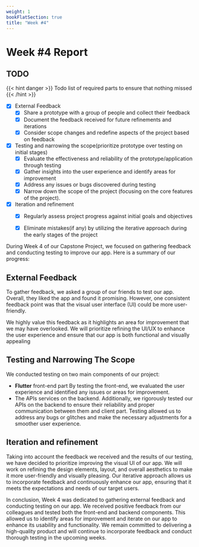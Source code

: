 ```yaml
---
weight: 1
bookFlatSection: true
title: "Week #4"
---
```


# Week #4 Report

## TODO

{{< hint danger >}}
Todo list of required parts to ensure that nothing missed
{{< /hint >}}

- [x] External Feedback
  - [x] Share a prototype with a group of people and collect their feedback
  - [x] Document the feedback received for future refinements and iterations
  - [x] Consider scope changes and redefine aspects of the project based on
        feedback
- [x] Testing and narrowing the scope(prioritize prototype over testing on initial stages)
  - [x] Evaluate the effectiveness and reliability of the prototype/application
        through testing
  - [x] Gather insights into the user experience and identify areas for
        improvement
  - [x] Address any issues or bugs discovered during testing
  - [x] Narrow down the scope of the project (focusing on the core features of the project).
- [x] Iteration and refinement
  - [x] Regularly assess project progress against initial goals and objectives
  - [x] Eliminate mistakes(if any) by utilizing the iterative approach during the early
        stages of the project


During Week 4 of our Capstone Project, we focused on gathering feedback and conducting testing to improve our app. Here is a summary of our progress:

## External Feedback

To gather feedback, we asked a group of our friends to test our app. Overall, they liked the app and found it promising. However, one consistent feedback point was that the visual user interface (UI) could be more user-friendly.

We highly value this feedback as it highlights an area for improvement that we may have overlooked. We will prioritize refining the UI/UX to enhance the user experience and ensure that our app is both functional and visually appealing

## Testing and Narrowing The Scope

We conducted testing on two main components of our project:
- **Flutter** front-end part
    By testing the front-end, we evaluated the user experience and identified any issues or areas for improvement.
- The APIs services on the backend.
    Additionally, we rigorously tested our APIs on the backend to ensure their reliability and proper communication between them and client part.
    Testing allowed us to address any bugs or glitches and make the necessary adjustments for a smoother user experience.

## Iteration and refinement

Taking into account the feedback we received and the results of our testing, we have decided to prioritize improving the visual UI of our app. We will work on refining the design elements, layout, and overall aesthetics to make it more user-friendly and visually pleasing. Our iterative approach allows us to incorporate feedback and continuously enhance our app, ensuring that it meets the expectations and needs of our target users.

In conclusion, Week 4 was dedicated to gathering external feedback and conducting testing on our app. We received positive feedback from our colleagues and tested both the front-end and backend components. This allowed us to identify areas for improvement and iterate on our app to enhance its usability and functionality. We remain committed to delivering a high-quality product and will continue to incorporate feedback and conduct thorough testing in the upcoming weeks.
